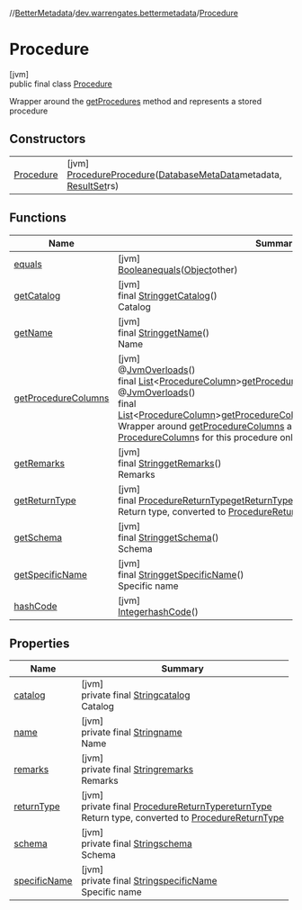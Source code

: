 //[BetterMetadata](../../../index.md)/[dev.warrengates.bettermetadata](../index.md)/[Procedure](index.md)

# Procedure

[jvm]\
public final class [Procedure](index.md)

Wrapper around the [getProcedures](https://docs.oracle.com/en/java/javase/17/docs/api/java.sql/java/sql/DatabaseMetaData.html#getProcedures(java.lang.String,java.lang.String,java.lang.String)) method and represents a stored procedure

## Constructors

| | |
|---|---|
| [Procedure](-procedure.md) | [jvm]<br>[Procedure](index.md)[Procedure](-procedure.md)([DatabaseMetaData](https://docs.oracle.com/javase/8/docs/api/java/sql/DatabaseMetaData.html)metadata, [ResultSet](https://docs.oracle.com/javase/8/docs/api/java/sql/ResultSet.html)rs) |

## Functions

| Name | Summary |
|---|---|
| [equals](equals.md) | [jvm]<br>[Boolean](https://docs.oracle.com/javase/8/docs/api/java/lang/Boolean.html)[equals](equals.md)([Object](https://docs.oracle.com/javase/8/docs/api/java/lang/Object.html)other) |
| [getCatalog](get-catalog.md) | [jvm]<br>final [String](https://docs.oracle.com/javase/8/docs/api/java/lang/String.html)[getCatalog](get-catalog.md)()<br>Catalog |
| [getName](get-name.md) | [jvm]<br>final [String](https://docs.oracle.com/javase/8/docs/api/java/lang/String.html)[getName](get-name.md)()<br>Name |
| [getProcedureColumns](get-procedure-columns.md) | [jvm]<br>@[JvmOverloads](https://kotlinlang.org/api/latest/jvm/stdlib/kotlin.jvm/-jvm-overloads/index.html)()<br>final [List](https://docs.oracle.com/javase/8/docs/api/java/util/List.html)&lt;[ProcedureColumn](../-procedure-column/index.md)&gt;[getProcedureColumns](get-procedure-columns.md)()<br>@[JvmOverloads](https://kotlinlang.org/api/latest/jvm/stdlib/kotlin.jvm/-jvm-overloads/index.html)()<br>final [List](https://docs.oracle.com/javase/8/docs/api/java/util/List.html)&lt;[ProcedureColumn](../-procedure-column/index.md)&gt;[getProcedureColumns](get-procedure-columns.md)([String](https://docs.oracle.com/javase/8/docs/api/java/lang/String.html)columnNamePattern)<br>Wrapper around [getProcedureColumns](https://docs.oracle.com/en/java/javase/17/docs/api/java.sql/java/sql/DatabaseMetaData.html#getProcedureColumns(java.lang.String,java.lang.String,java.lang.String,java.lang.String)) and returns a list of [ProcedureColumn](../-procedure-column/index.md)s for this procedure only |
| [getRemarks](get-remarks.md) | [jvm]<br>final [String](https://docs.oracle.com/javase/8/docs/api/java/lang/String.html)[getRemarks](get-remarks.md)()<br>Remarks |
| [getReturnType](get-return-type.md) | [jvm]<br>final [ProcedureReturnType](../-procedure-return-type/index.md)[getReturnType](get-return-type.md)()<br>Return type, converted to [ProcedureReturnType](../-procedure-return-type/index.md) |
| [getSchema](get-schema.md) | [jvm]<br>final [String](https://docs.oracle.com/javase/8/docs/api/java/lang/String.html)[getSchema](get-schema.md)()<br>Schema |
| [getSpecificName](get-specific-name.md) | [jvm]<br>final [String](https://docs.oracle.com/javase/8/docs/api/java/lang/String.html)[getSpecificName](get-specific-name.md)()<br>Specific name |
| [hashCode](hash-code.md) | [jvm]<br>[Integer](https://docs.oracle.com/javase/8/docs/api/java/lang/Integer.html)[hashCode](hash-code.md)() |

## Properties

| Name | Summary |
|---|---|
| [catalog](index.md#-766302978%2FProperties%2F-1216412040) | [jvm]<br>private final [String](https://docs.oracle.com/javase/8/docs/api/java/lang/String.html)[catalog](index.md#-766302978%2FProperties%2F-1216412040)<br>Catalog |
| [name](index.md#726868632%2FProperties%2F-1216412040) | [jvm]<br>private final [String](https://docs.oracle.com/javase/8/docs/api/java/lang/String.html)[name](index.md#726868632%2FProperties%2F-1216412040)<br>Name |
| [remarks](index.md#-236773020%2FProperties%2F-1216412040) | [jvm]<br>private final [String](https://docs.oracle.com/javase/8/docs/api/java/lang/String.html)[remarks](index.md#-236773020%2FProperties%2F-1216412040)<br>Remarks |
| [returnType](index.md#-1039072007%2FProperties%2F-1216412040) | [jvm]<br>private final [ProcedureReturnType](../-procedure-return-type/index.md)[returnType](index.md#-1039072007%2FProperties%2F-1216412040)<br>Return type, converted to [ProcedureReturnType](../-procedure-return-type/index.md) |
| [schema](index.md#1889616578%2FProperties%2F-1216412040) | [jvm]<br>private final [String](https://docs.oracle.com/javase/8/docs/api/java/lang/String.html)[schema](index.md#1889616578%2FProperties%2F-1216412040)<br>Schema |
| [specificName](index.md#892954758%2FProperties%2F-1216412040) | [jvm]<br>private final [String](https://docs.oracle.com/javase/8/docs/api/java/lang/String.html)[specificName](index.md#892954758%2FProperties%2F-1216412040)<br>Specific name |
